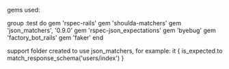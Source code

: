 gems used:

group :test do
  gem 'rspec-rails'
  gem 'shoulda-matchers'
  gem 'json_matchers', '0.9.0'
  gem 'rspec-json_expectations'
  gem 'byebug'
  gem 'factory_bot_rails'
  gem 'faker'
end

support folder created to use json_matchers, for example: it { is_expected.to           match_response_schema('users/index') }
